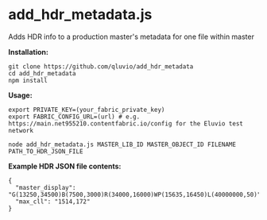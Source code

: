 # add_hdr_metadata.js
Adds HDR info to a production master's metadata for one file within master

**Installation:**
```
git clone https://github.com/qluvio/add_hdr_metadata
cd add_hdr_metadata
npm install
```


**Usage:**

```
export PRIVATE_KEY=(your_fabric_private_key)
export FABRIC_CONFIG_URL=(url) # e.g. https://main.net955210.contentfabric.io/config for the Eluvio test network

node add_hdr_metadata.js MASTER_LIB_ID MASTER_OBJECT_ID FILENAME PATH_TO_HDR_JSON_FILE
```

**Example HDR JSON file contents:**
```
{
  "master_display": "G(13250,34500)B(7500,3000)R(34000,16000)WP(15635,16450)L(40000000,50)",
  "max_cll": "1514,172"
}
```
